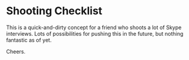 # Shooting Checklist #


This is a quick-and-dirty concept for a friend who shoots a lot of Skype interviews. Lots of possibilities for pushing this in the future, but nothing fantastic as of yet.

Cheers.
